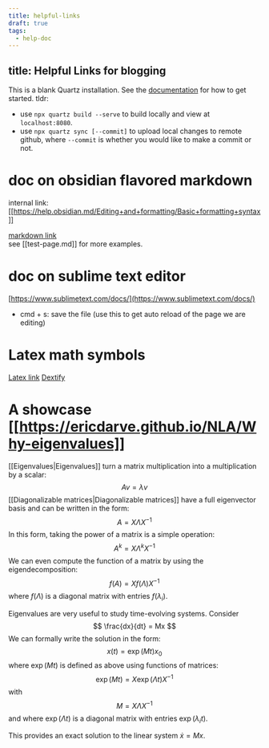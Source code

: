 ```yaml
---
title: helpful-links
draft: true
tags:
  - help-doc
---
```

title: Helpful Links for blogging
---
This is a blank Quartz installation.
See the [documentation](https://quartz.jzhao.xyz) for how to get started.
tldr: 
* use `npx quartz build --serve` to build locally and view at `localhost:8080`.
* use `npx quartz sync [--commit]` to upload local changes to remote github, where `--commit`  is whether you would like to make a commit or not.

# doc on obsidian flavored markdown
internal link: [[https://help.obsidian.md/Editing+and+formatting/Basic+formatting+syntax]]

[markdown link](https://help.obsidian.md/Editing+and+formatting/Basic+formatting+syntax)  
see [[test-page.md]] for more examples.

# doc on sublime text editor
[https://www.sublimetext.com/docs/](https://www.sublimetext.com/docs/) 
* cmd + s: save the file (use this to get auto reload of the page we are editing)

# Latex math symbols
[Latex link](https://en.wikibooks.org/wiki/LaTeX/Mathematics)
[Dextify](https://detexify.kirelabs.org/classify.html)
# A showcase [[https://ericdarve.github.io/NLA/Why-eigenvalues]]
[[Eigenvalues|Eigenvalues]] turn a matrix multiplication into a multiplication by a scalar:
$$
A v = \lambda v
$$
[[Diagonalizable matrices|Diagonalizable matrices]] have a full eigenvector basis and can be written in the form:
$$
A = X \Lambda X^{-1}
$$
In this form, taking the power of a matrix is a simple operation:
$$
A^k = X \Lambda^k X^{-1}
$$
We can even compute the function of a matrix by using the eigendecomposition:
$$
f(A) = X f(\Lambda) X^{-1}
$$
where $f(\Lambda)$ is a diagonal matrix with entries $f(\lambda_i)$.

Eigenvalues are very useful to study time-evolving systems. Consider
$$
\frac{dx}{dt} = Mx
$$
We can formally write the solution in the form:
$$
x(t) = \exp(Mt) x_0
$$
where $\exp(Mt)$ is defined as above using functions of matrices:
$$
\exp(Mt) = X \exp(\Lambda t) X^{-1}
$$
with
$$
M = X \Lambda X^{-1}
$$
and where $\exp(\Lambda t)$ is a diagonal matrix with entries $\exp(\lambda_i t)$.

This provides an exact solution to the linear system $\dot{x} = Mx$.
